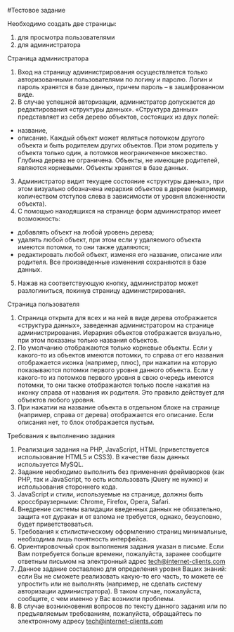 #Тестовое задание

Необходимо создать две страницы:
1)	для просмотра пользователями
2)	для администратора

Страница администратора
1.	Вход на страницу администрирования осуществляется только авторизованными пользователями по логину и паролю. Логин и пароль хранятся в базе данных, причем пароль – в зашифрованном виде.
2.	В случае успешной авторизации, администратор допускается до редактирования «структуры данных». «Структура данных» представляет из себя дерево объектов, состоящих из двух полей:
- название,
- описание.
Каждый объект может являться потомком другого объекта и быть родителем других объектов. При этом родитель у объекта только один, а потомков неограниченное множество. Глубина дерева не ограничена. Объекты, не имеющие родителей, являются корневыми.
Объекты хранятся в базе данных.
3.	Администратор видит текущее состояние «структуры данных», при этом визуально обозначена иерархия объектов в дереве (например, количеством отступов слева в зависимости от уровня вложенности объекта). 
4.	С помощью находящихся на странице форм администратор имеет возможность:
- добавлять объект на любой уровень дерева;
- удалять любой объект, при этом если у удаляемого объекта имеются потомки, то они также удаляются;
- редактировать любой объект, изменяя его название, описание или родителя.
Все произведенные изменения сохраняются в базе данных.
5.	Нажав на соответствующую кнопку, администратор может разлогиниться, покинув страницу администрирования.


Страница пользователя
1.	Страница открыта для всех и на ней в виде дерева отображается «структура данных», заведенная администратором на странице администрирования. Иерархия объектов отображается визуально, при этом показаны только названия объектов.
2.	По умолчанию отображаются только корневые объекты. Если у какого-то из объектов имеются потомки, то справа от его названия отображается иконка (например, плюс), при нажатии на которую показываются потомки первого уровня данного объекта. Если у какого-то из потомков первого уровня  в свою очередь имеются потомки, то они также отображаются только после нажатия на иконку справа от названия их родителя. Это правило действует для объектов любого уровня.
3.	При нажатии на название объекта в отдельном блоке на странице (например, справа от дерева) отображается его описание. Если описания нет, то блок отображается пустым.
 
Требования к выполнению задания
1.	Реализация задания на PHP, JavaScript, HTML (приветствуется использование HTML5 и CSS3). В качестве базы данных используется MySQL.
2.	Задание необходимо выполнить без применения фреймворков (как PHP, так и JavaScript, то есть использовать jQuery не нужно) и использования стороннего кода.
3.	JavaScript и стили, используемые на странице, должны быть кроссбраузерными: Chrome, Firefox, Opera, Safari.
4.	Внедрение системы  валидации введенных  данных не обязательно, защита «от дурака» и от взлома не требуется, однако, безусловно, будет приветствоваться.
5.	Требования к стилистическому оформлению страниц минимальные, необходима лишь понятность интерфейса.
6.	Ориентировочный срок выполнения задания указан в письме. Если Вам потребуется больше времени, пожалуйста, заранее сообщите ответным письмом на электронный адрес tech@internet-clients.com
7.	Данное задание составлено для определения уровня Ваших знаний: если Вы не сможете реализовать какую-то его часть, то можете ее упростить или не выполнять (например, не сделать систему авторизации администратора). В таком случае, пожалуйста, сообщите, с чем именно у Вас возникли проблемы.
8.	В случае возникновения вопросов по тексту данного задания или по предъявляемым требованиям, пожалуйста, обращайтесь по электронному адресу tech@internet-clients.com
